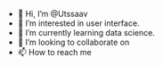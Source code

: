 - 👋 Hi, I’m @Utssaav
- 👀 I’m interested in  user interface.
- 🌱 I’m currently learning  data science.
- 💞️ I’m looking to collaborate on 
- 📫 How to reach me  

<!---
Utssaav/Utssaav is a ✨ special ✨ repository because its `README.md` (this file) appears on your GitHub profile.
You can click the Preview link to take a look at your changes.
--->
